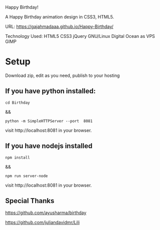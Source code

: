 Happy Birthday!

A Happy Birthday animation design in CSS3, HTML5.

URL: https://gajahmadaaa.github.io/Happy-Birthday/

Technology Used: HTML5 CSS3 jQuery  GNU/Linux Digital Ocean as VPS GIMP

# Setup
Download zip, edit as you need, publish to your hosting

## If you have python installed:
```
cd Birthday
```

&& 

```
python -m SimpleHTTPServer --port  8081
```

visit http://localhost:8081 in your browser.

## If you have nodejs installed
```
npm install
```
&&

```
npm run server-node
```
visit http://localhost:8081 in your browser.


## Special Thanks
https://github.com/ayusharma/birthday

https://github.com/juliandavidmr/Lili
